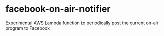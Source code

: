 # facebook-on-air-notifier
Experimental AWS Lambda function to periodically post the current on-air program to Facebook

